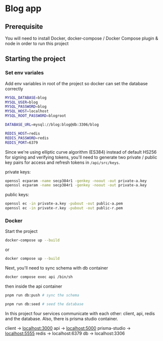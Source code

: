 # Blog app

## Prerequisite

You will need to install Docker, docker-compose / Docker Compose plugin & node in order to run this project

## Starting the project

### Set env variales

Add env variables in root of the project so docker can set the database correctly

```bash
MYSQL_DATABASE=blog
MYSQL_USER=blog
MYSQL_PASSWORD=blog
MYSQL_HOST=localhost
MYSQL_ROOT_PASSWORD=blogroot

DATABASE_URL=mysql://blog:blog@db:3306/blog

REDIS_HOST=redis 
REDIS_PASSWORD=redis
REDIS_PORT=6379
```

Since we're using elliptic curve algorithm (ES384) instead of default HS256 for signing and verifying tokens, you'll need to generate two private / public key pairs for access and refresh tokens in
`/api/src/keys`.

private keys:

```bash
openssl ecparam -name secp384r1 -genkey -noout -out private-a.key
openssl ecparam -name secp384r1 -genkey -noout -out private-a.key
```

public keys:

```bash
openssl ec -in private-a.key -pubout -out public-a.pem
openssl ec -in private-r.key -pubout -out public-r.pem
```

### Docker

Start the project

```bash
docker-compose up --build
```

or

```bash
docker compose up --build
```

Next, you'll need to sync schema with db container

```bash
docker compose exec api /bin/sh
```

then inside the api container

```bash
pnpm run db:push # sync the schema

pnpm run db:seed # seed the database
```

In this project four services communicate with each other: client, api, redis and the database.
Also, there is prisma studio container.

client -> [localhost:3000](localhost:3000)
api -> [localhost:5000](localhost:5000)
prisma-studio -> [localhost:5555](localhost:5555)
redis -> localhost:6379
db -> localhost:3306

